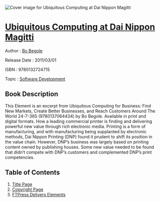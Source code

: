 ![Cover image for Ubiquitous Computing at Dai Nippon Magitti](https://imgdetail.ebookreading.net/cover/cover/software_development/EB9780132724715.jpg)

[Ubiquitous Computing at Dai Nippon Magitti](https://ebookreading.net/view/book/Ubiquitous+Computing+at+Dai+Nippon+Magitti-EB9780132724715_1.html "Ubiquitous Computing at Dai Nippon Magitti")
====================================================================================================================

Author : [Bo Begole](https://ebookreading.net/search/author/Bo+Begole)

Release Date : 2011/03/01

ISBN : 9780132724715

Topic : [Software Development](https://ebookreading.net/search/category/software-development)

Book Description
-----------------

This Element is an excerpt from Ubiquitous Computing for Business: Find New Markets, Create Better Businesses, and Reach Customers Around The World 24-7-365 (9780137064434) by Bo Begole. Available in print and digital formats.
How a leading commercial printer is finding and delivering powerful new value through rich electronic media.
Printing is a form of manufacturing, and with manufacturing being supplanted by electronic methods, Dai Nippon Printing (DNP) found it prudent to shift its position in the value chain. However, DNP’s business was largely based on printing content owned by publishing houses. Some new value needed to be found that didn’t compete with DNP’s customers and complemented DNP’s print competencies.
              
Table of Contents
-----------------

1. [Title Page](https://ebookreading.net/view/book/Ubiquitous+Computing+at+Dai+Nippon+Magitti-EB9780132724715_2.html)
1. [Copyright Page](https://ebookreading.net/view/book/Ubiquitous+Computing+at+Dai+Nippon+Magitti-EB9780132724715_3.html)
1. [FTPress Delivers Elements](https://ebookreading.net/view/book/Ubiquitous+Computing+at+Dai+Nippon+Magitti-EB9780132724715_4.html)
